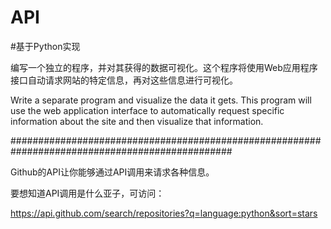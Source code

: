 # API

#基于Python实现

编写一个独立的程序，并对其获得的数据可视化。这个程序将使用Web应用程序接口自动请求网站的特定信息，再对这些信息进行可视化。

Write a separate program and visualize the data it gets. This program will use the web application interface to automatically 
request specific information about the site and then visualize that information.

################################################################################################

Github的API让你能够通过API调用来请求各种信息。

要想知道API调用是什么亚子，可访问：

https://api.github.com/search/repositories?q=language:python&sort=stars
